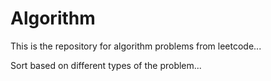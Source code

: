 # Algorithm
This is the repository for algorithm problems from leetcode...

Sort based on different types of the problem...

